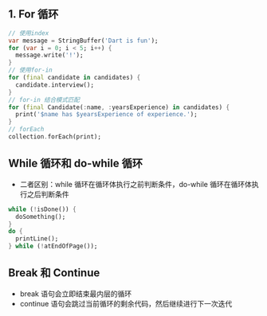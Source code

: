 ## 1. For 循环

```dart
// 使用index
var message = StringBuffer('Dart is fun');
for (var i = 0; i < 5; i++) {
  message.write('!');
}
// 使用for-in
for (final candidate in candidates) {
  candidate.interview();
}
// for-in 结合模式匹配
for (final Candidate(:name, :yearsExperience) in candidates) {
  print('$name has $yearsExperience of experience.');
}
// forEach
collection.forEach(print);

```

## While 循环和 do-while 循环

- 二者区别：while 循环在循环体执行之前判断条件，do-while 循环在循环体执行之后判断条件

```dart
while (!isDone()) {
  doSomething();
}
do {
  printLine();
} while (!atEndOfPage());
```

## Break 和 Continue

- break 语句会立即结束最内层的循环
- continue 语句会跳过当前循环的剩余代码，然后继续进行下一次迭代
